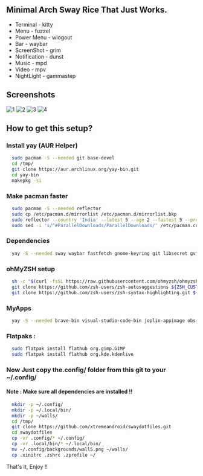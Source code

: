 ## Minimal Arch Sway Rice That Just Works.

* Terminal - kitty
* Menu - fuzzel
* Power Menu - wlogout
* Bar - waybar
* ScreenShot - grim
* Notification - dunst
* Music - mpd
* Video - mpv
* NightLight - gammastep

## Screenshots
![1](https://github.com/xtremeandroid/swaydotfiles/assets/62198074/e66760c5-2273-4899-afa3-0f4558a22524)
![2](https://github.com/xtremeandroid/swaydotfiles/assets/62198074/66ac7b41-d76f-4238-b9a6-c5bf10afaa5d)
![3](https://github.com/xtremeandroid/swaydotfiles/assets/62198074/01d5fc48-c43d-4aad-98b4-b74d775bf857)
![4](https://github.com/xtremeandroid/swaydotfiles/assets/62198074/7d0b98cc-7802-423d-84a0-0d9d15dd5150)

## How to get this setup?

### Install yay (AUR Helper)

```bash
  sudo pacman -S --needed git base-devel
  cd /tmp/
  git clone https://aur.archlinux.org/yay-bin.git
  cd yay-bin
  makepkg -si
```
### Make pacman faster
```bash
  sudo pacman -S --needed reflector
  sudo cp /etc/pacman.d/mirrorlist /etc/pacman.d/mirrorlist.bkp
  sudo reflector --country 'India' --latest 5 --age 2 --fastest 5 --protocol https --sort rate --save /etc/pacman.d/mirrorlist
  sudo sed -i 's/^#ParallelDownloads/ParallelDownloads/' /etc/pacman.conf
```




### Dependencies

```bash
  yay -S --needed sway waybar fastfetch gnome-keyring git libsecret gvfs-mtp papirus-icon-theme autotiling qogir-gtk-theme zsh kitty wlogout swaylock-effects polkit-gnome sddm-git thunar thunar-archive-plugin file-roller p7zip pavucontrol brightnessctl lxappearance xdg-user-dirs dunst swww-git swayidle qogir-icon-theme grim ttf-font-awesome-5 otf-font-awesome-5 xorg-xwayland mpd mpc ncmpcpp firefox ttf-dejavu inter-font fuzzel bluez bluez-utils blueman network-manager-applet xdg-desktop-portal-wlr vim nano htop
```

### ohMyZSH setup

```bash
  sh -c "$(curl -fsSL https://raw.githubusercontent.com/ohmyzsh/ohmyzsh/master/tools/install.sh)"
  git clone https://github.com/zsh-users/zsh-autosuggestions ${ZSH_CUSTOM:-~/.oh-my-zsh/custom}/plugins/zsh-autosuggestions
  git clone https://github.com/zsh-users/zsh-syntax-highlighting.git ${ZSH_CUSTOM:-~/.oh-my-zsh/custom}/plugins/zsh-syntax-highlighting
```

### MyApps

```bash
  yay -S --needed brave-bin visual-studio-code-bin joplin-appimage obs-studio google-chrome qbittorrent gammastep mpv-git flatpak aria2 yt-dlp radeontop libva-mesa-driver libva-vdpau-driver-vp9-git droidcam-obs-plugin ff2mpv-native-messaging-host-git zenmonitor3-git geekbench auto-cpufreq openssh nodejs-lts-hydrogen npm python flatseal tk python-pip
```

### Flatpaks : 

```bash
  sudo flatpak install flathub org.gimp.GIMP
  sudo flatpak install flathub org.kde.kdenlive
```

### Now Just copy the.config/ folder from this git to your ~/.config/

#### Note : Make sure all dependencies are installed !!
```bash
  mkdir -p ~/.config/
  mkdir -p ~/.local/bin/
  mkdir -p ~/walls/
  cd /tmp/
  git clone https://github.com/xtremeandroid/swaydotfiles.git
  cd swaydotfiles
  cp -vr .config/* ~/.config/
  cp -vr .local/bin/* ~/.local/bin/
  mv ~/.config/backgrounds/wall5.png ~/walls/
  cp .xinitrc .zshrc .zprofile ~/
```

That's it, Enjoy !!


